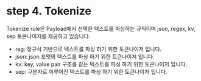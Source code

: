 # step 4. Tokenize

Tokenize rule은 Payload에서 선택한 텍스트를 파싱하는 규칙이며 json, regex, kv, sep 토큰나이저를 제공하고 있습니다.

* reg: 정규식 기반으로 텍스트를 파싱 하기 위한 토큰나이저 입니다.
* json: json 포멧의 텍스트를 파싱 하기 위한 토큰나이저 입니다.
* kv: key, value pair 구조를 같는 텍스트를 파싱 하기 위한 토큰나이저 입니다.
* sep: 구분자로 이루어진 텍스트를 파싱 하기 위한 토큰나이저 입니다.

####
